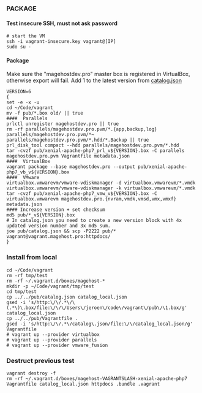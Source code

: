 ### PACKAGE

#### Test insecure SSH, must not ask password
```
# start the VM
ssh -i vagrant-insecure.key vagrant@[IP]
sudo su -
```

#### Package
Make sure the "magehostdev.pro" master box is registered in VirtualBox, otherwise export will fail.
Add 1 to the latest version from [catalog.json](http://vagrant.magehost.pro/catalog.json)
```
VERSION=6
{
set -e -x -u
cd ~/Code/vagrant
mv -f pub/*.box old/ || true
####  Parallels
prlctl unregister magehostdev.pro || true
rm -rf parallels/magehostdev.pro.pvm/*.{app,backup,log} parallels/magehostdev.pro.pvm/*~ parallels/magehostdev.pro.pvm/*.hdd/*.Backup || true
prl_disk_tool compact --hdd parallels/magehostdev.pro.pvm/*.hdd
tar -cvzf pub/xenial-apache-php7_prl_v${VERSION}.box -C parallels magehostdev.pro.pvm Vagrantfile metadata.json
####  VirtualBox
vagrant package --base magehostdev.pro --output pub/xenial-apache-php7_vb_v${VERSION}.box
####  VMware
virtualbox.vmwarevm/vmware-vdiskmanager -d virtualbox.vmwarevm/*.vmdk
virtualbox.vmwarevm/vmware-vdiskmanager -k virtualbox.vmwarevm/*.vmdk
tar -cvzf pub/xenial-apache-php7_vmw_v${VERSION}.box -C virtualbox.vmwarevm magehostdev.pro.{nvram,vmdk,vmsd,vmx,vmxf} metadata.json
#### Increase version + set checksum
md5 pub/*_v${VERSION}.box
# In catalog.json you need to create a new version block with 4x updated version number and 3x md5 sum.
joe pub/catalog.json && scp -P2222 pub/* vagrant@vagrant.magehost.pro:httpdocs/
}
```

### Install from local
```
cd ~/Code/vagrant
rm -rf tmp/test
rm -rf ~/.vagrant.d/boxes/magehost-*
mkdir -p ~/Code/vagrant/tmp/test
cd tmp/test
cp ../../pub/catalog.json catalog_local.json
gsed -i 's/http:\/\/.*\/\(.*\)\.box/file:\/\/\/Users\/jeroen\/code\/vagrant\/pub\/\1.box/g' catalog_local.json
cp ../../pub/Vagrantfile .
gsed -i 's/http:\/\/.*\/catalog\.json/file:\/\/catalog_local.json/g' Vagrantfile
# vagrant up --provider virtualbox
# vagrant up --provider parallels
# vagrant up --provider vmware_fusion
```

### Destruct previous test
```
vagrant destroy -f
rm -rf ~/.vagrant.d/boxes/magehost-VAGRANTSLASH-xenial-apache-php7 Vagrantfile catalog_local.json httpdocs .bundle .vagrant
```
